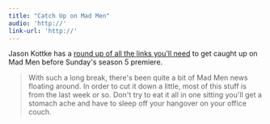 ```yaml
---
title: "Catch Up on Mad Men"
audio: 'http://'
link-url: 'http://'
---
```

<p>Jason Kottke has a <a href="http://kottke.org/12/03/mad-men-coming">round up of all the links you'll need</a> to get caught up on Mad Men before Sunday's season 5 premiere.</p>
<blockquote><p>
  With such a long break, there's been quite a bit of Mad Men news floating around. In order to cut it down a little, most of this stuff is from the last week or so. Don't try to eat it all in one sitting you'll get a stomach ache and have to sleep off your hangover on your office couch.
</p></blockquote>
